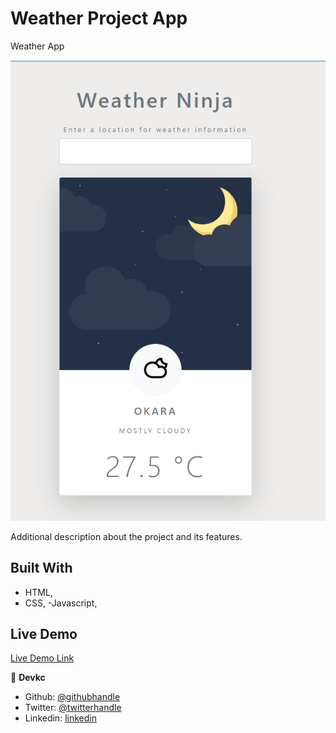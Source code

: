 # Weather Project App

Weather App

![screenshot](./img/weatherapp.png)

Additional description about the project and its features.

## Built With

- HTML,
- CSS,
  -Javascript,

## Live Demo

[Live Demo Link](https://cvilla714.github.io/weather_project/)

👤 **Devkc**

- Github: [@githubhandle](https://github.com/cvilla714)
- Twitter: [@twitterhandle](https://twitter.com/kckeyti)
- Linkedin: [linkedin](https://www.linkedin.com/in/cosmel-villalobos-1900531aa/)
